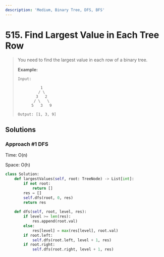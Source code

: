 ```yaml
---
description: 'Medium, Binary Tree, DFS, BFS'
---
```


# 515. Find Largest Value in Each Tree Row

> You need to find the largest value in each row of a binary tree.
>
> **Example:**  
>
>
> ```text
> Input: 
>
>           1
>          / \
>         3   2
>        / \   \  
>       5   3   9 
>
> Output: [1, 3, 9]
> ```

## Solutions

### Approach \#1 DFS

Time: O\(n\)

Space: O\(h\)

```python
class Solution:
    def largestValues(self, root: TreeNode) -> List[int]:
        if not root:
            return []
        res = []
        self.dfs(root, 0, res)
        return res
        
    def dfs(self, root, level, res):
        if level >= len(res):
            res.append(root.val)
        else:
            res[level] = max(res[level], root.val)
        if root.left:
            self.dfs(root.left, level + 1, res)
        if root.right:
            self.dfs(root.right, level + 1, res)
```

